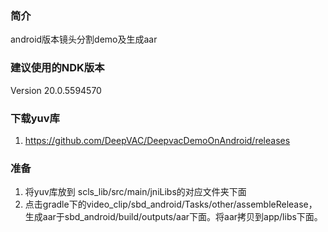 ### 简介
android版本镜头分割demo及生成aar

### 建议使用的NDK版本

Version 20.0.5594570


### 下载yuv库

1. https://github.com/DeepVAC/DeepvacDemoOnAndroid/releases</br>

### 准备
1. 将yuv库放到 scls_lib/src/main/jniLibs的对应文件夹下面<br>
2. 点击gradle下的video_clip/sbd_android/Tasks/other/assembleRelease，生成aar于sbd_android/build/outputs/aar下面。将aar拷贝到app/libs下面。</br>

